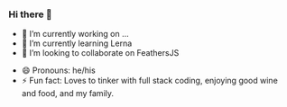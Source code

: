 ### Hi there 👋

<!--
**mhillerstrom/mhillerstrom** is a ✨ _special_ ✨ repository because its `README.md` (this file) appears on your GitHub profile.
-->
- 🔭 I’m currently working on ...
- 🌱 I’m currently learning Lerna
- 👯 I’m looking to collaborate on FeathersJS
<!--
- 🤔 I’m looking for help with ...
- 💬 Ask me about ...
- 📫 How to reach me: TBD
-->
- 😄 Pronouns: he/his
- ⚡ Fun fact: Loves to tinker with full stack coding, enjoying good wine and food, and my family.
